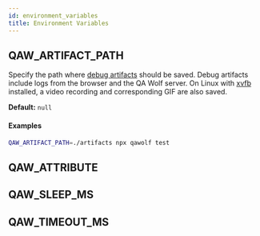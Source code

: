 ```yaml
---
id: environment_variables
title: Environment Variables
---
```


## QAW_ARTIFACT_PATH

Specify the path where [debug artifacts](run_tests_in_ci#debug) should be saved. Debug artifacts include logs from the browser and the QA Wolf server. On Linux with [xvfb](https://zoomadmin.com/HowToInstall/UbuntuPackage/xvfb) installed, a video recording and corresponding GIF are also saved.

**Default:** `null`

#### Examples

```bash
QAW_ARTIFACT_PATH=./artifacts npx qawolf test
```

## QAW_ATTRIBUTE

## QAW_SLEEP_MS

## QAW_TIMEOUT_MS
